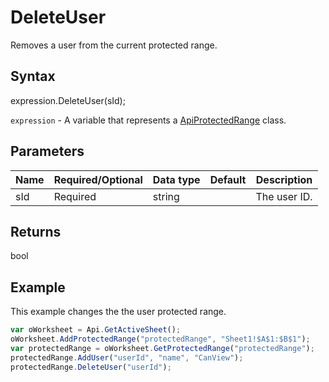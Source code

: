 # DeleteUser

Removes a user from the current protected range.

## Syntax

expression.DeleteUser(sId);

`expression` - A variable that represents a [ApiProtectedRange](../ApiProtectedRange.md) class.

## Parameters

| **Name** | **Required/Optional** | **Data type** | **Default** | **Description** |
| ------------- | ------------- | ------------- | ------------- | ------------- |
| sId | Required | string |  | The user ID. |

## Returns

bool

## Example

This example changes the the user protected range.

```javascript
var oWorksheet = Api.GetActiveSheet();
oWorksheet.AddProtectedRange("protectedRange", "Sheet1!$A$1:$B$1");
var protectedRange = oWorksheet.GetProtectedRange("protectedRange");
protectedRange.AddUser("userId", "name", "CanView");
protectedRange.DeleteUser("userId");
```
